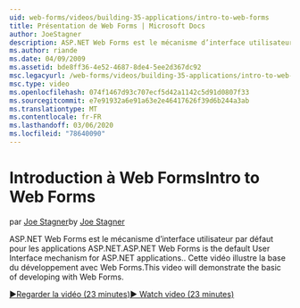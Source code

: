 ```yaml
---
uid: web-forms/videos/building-35-applications/intro-to-web-forms
title: Présentation de Web Forms | Microsoft Docs
author: JoeStagner
description: ASP.NET Web Forms est le mécanisme d’interface utilisateur par défaut pour les applications ASP.NET. Cette vidéo illustre la base du développement avec Web Forms.
ms.author: riande
ms.date: 04/09/2009
ms.assetid: bde8ff36-4e52-4687-8de4-5ee2d367dc92
msc.legacyurl: /web-forms/videos/building-35-applications/intro-to-web-forms
msc.type: video
ms.openlocfilehash: 074f1467d93c707ecf5d42a1142c5d91d0807f33
ms.sourcegitcommit: e7e91932a6e91a63e2e46417626f39d6b244a3ab
ms.translationtype: MT
ms.contentlocale: fr-FR
ms.lasthandoff: 03/06/2020
ms.locfileid: "78640090"
---
```

# <a name="intro-to-web-forms"></a><span data-ttu-id="e1db1-104">Introduction à Web Forms</span><span class="sxs-lookup"><span data-stu-id="e1db1-104">Intro to Web Forms</span></span>

<span data-ttu-id="e1db1-105">par [Joe Stagner](https://github.com/JoeStagner)</span><span class="sxs-lookup"><span data-stu-id="e1db1-105">by [Joe Stagner](https://github.com/JoeStagner)</span></span>

<span data-ttu-id="e1db1-106">ASP.NET Web Forms est le mécanisme d’interface utilisateur par défaut pour les applications ASP.NET.</span><span class="sxs-lookup"><span data-stu-id="e1db1-106">ASP.NET Web Forms is the default User Interface mechanism for ASP.NET applications..</span></span> <span data-ttu-id="e1db1-107">Cette vidéo illustre la base du développement avec Web Forms.</span><span class="sxs-lookup"><span data-stu-id="e1db1-107">This video will demonstrate the basic of developing with Web Forms.</span></span>

[<span data-ttu-id="e1db1-108">&#9654;Regarder la vidéo (23 minutes)</span><span class="sxs-lookup"><span data-stu-id="e1db1-108">&#9654; Watch video (23 minutes)</span></span>](https://channel9.msdn.com/Blogs/ASP-NET-Site-Videos/intro-to-web-forms)
